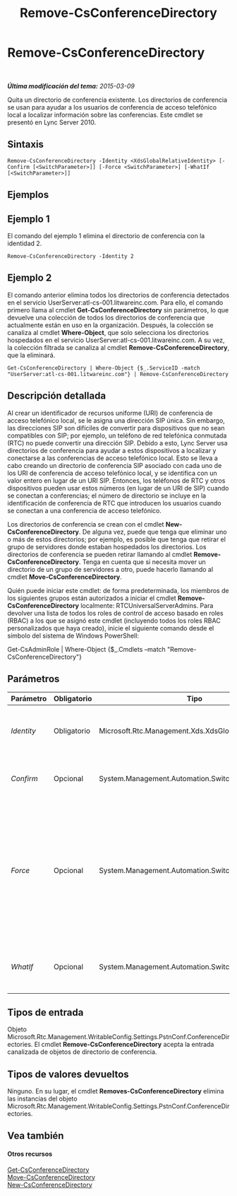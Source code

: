 ﻿---
title: Remove-CsConferenceDirectory
TOCTitle: Remove-CsConferenceDirectory
ms:assetid: c2c62a14-f3f3-472f-bf91-1fcea9e45425
ms:mtpsurl: https://technet.microsoft.com/es-es/library/Gg412961(v=OCS.15)
ms:contentKeyID: 48276592
ms.date: 01/07/2017
mtps_version: v=OCS.15
ms.translationtype: HT
---

# Remove-CsConferenceDirectory

 

_**Última modificación del tema:** 2015-03-09_

Quita un directorio de conferencia existente. Los directorios de conferencia se usan para ayudar a los usuarios de conferencia de acceso telefónico local a localizar información sobre las conferencias. Este cmdlet se presentó en Lync Server 2010.

## Sintaxis

    Remove-CsConferenceDirectory -Identity <XdsGlobalRelativeIdentity> [-Confirm [<SwitchParameter>]] [-Force <SwitchParameter>] [-WhatIf [<SwitchParameter>]]

## Ejemplos

## Ejemplo 1

El comando del ejemplo 1 elimina el directorio de conferencia con la identidad 2.

    Remove-CsConferenceDirectory -Identity 2

## Ejemplo 2

El comando anterior elimina todos los directorios de conferencia detectados en el servicio UserServer:atl-cs-001.litwareinc.com. Para ello, el comando primero llama al cmdlet **Get-CsConferenceDirectory** sin parámetros, lo que devuelve una colección de todos los directorios de conferencia que actualmente están en uso en la organización. Después, la colección se canaliza al cmdlet **Where-Object**, que solo selecciona los directorios hospedados en el servicio UserServer:atl-cs-001.litwareinc.com. A su vez, la colección filtrada se canaliza al cmdlet **Remove-CsConferenceDirectory**, que la eliminará.

    Get-CsConferenceDirectory | Where-Object {$_.ServiceID -match "UserServer:atl-cs-001.litwareinc.com"} | Remove-CsConferenceDirectory

## Descripción detallada

Al crear un identificador de recursos uniforme (URI) de conferencia de acceso telefónico local, se le asigna una dirección SIP única. Sin embargo, las direcciones SIP son difíciles de convertir para dispositivos que no sean compatibles con SIP; por ejemplo, un teléfono de red telefónica conmutada (RTC) no puede convertir una dirección SIP. Debido a esto, Lync Server usa directorios de conferencia para ayudar a estos dispositivos a localizar y conectarse a las conferencias de acceso telefónico local. Esto se lleva a cabo creando un directorio de conferencia SIP asociado con cada uno de los URI de conferencia de acceso telefónico local, y se identifica con un valor entero en lugar de un URI SIP. Entonces, los teléfonos de RTC y otros dispositivos pueden usar estos números (en lugar de un URI de SIP) cuando se conectan a conferencias; el número de directorio se incluye en la identificación de conferencia de RTC que introducen los usuarios cuando se conectan a una conferencia de acceso telefónico.

Los directorios de conferencia se crean con el cmdlet **New-CsConferenceDirectory**. De alguna vez, puede que tenga que eliminar uno o más de estos directorios; por ejemplo, es posible que tenga que retirar el grupo de servidores donde estaban hospedados los directorios. Los directorios de conferencia se pueden retirar llamando al cmdlet **Remove-CsConferenceDirectory**. Tenga en cuenta que si necesita mover un directorio de un grupo de servidores a otro, puede hacerlo llamando al cmdlet **Move-CsConferenceDirectory**.

Quién puede iniciar este cmdlet: de forma predeterminada, los miembros de los siguientes grupos están autorizados a iniciar el cmdlet **Remove-CsConferenceDirectory** localmente: RTCUniversalServerAdmins. Para devolver una lista de todos los roles de control de acceso basado en roles (RBAC) a los que se asignó este cmdlet (incluyendo todos los roles RBAC personalizados que haya creado), inicie el siguiente comando desde el símbolo del sistema de Windows PowerShell:

Get-CsAdminRole | Where-Object {$\_.Cmdlets –match "Remove-CsConferenceDirectory"}

## Parámetros


<table>
<colgroup>
<col style="width: 25%" />
<col style="width: 25%" />
<col style="width: 25%" />
<col style="width: 25%" />
</colgroup>
<thead>
<tr class="header">
<th>Parámetro</th>
<th>Obligatorio</th>
<th>Tipo</th>
<th>Descripción</th>
</tr>
</thead>
<tbody>
<tr class="odd">
<td><p><em>Identity</em></p></td>
<td><p>Obligatorio</p></td>
<td><p>Microsoft.Rtc.Management.Xds.XdsGlobalRelativeIdentity</p></td>
<td><p>Identidad numérica del directorio de conferencia que se va a quitar.</p></td>
</tr>
<tr class="even">
<td><p><em>Confirm</em></p></td>
<td><p>Opcional</p></td>
<td><p>System.Management.Automation.SwitchParameter</p></td>
<td><p>Se le pedirá confirmación antes de ejecutar el comando.</p></td>
</tr>
<tr class="odd">
<td><p><em>Force</em></p></td>
<td><p>Opcional</p></td>
<td><p>System.Management.Automation.SwitchParameter</p></td>
<td><p>Cuando está presente, quita el directorio de conferencia, aunque el grupo de servidores que hospeda el directorio no está disponible. De forma predeterminada, el cmdlet <strong>Remove-CsConferenceDirectory</strong> no quitará ningún directorio, si no se puede contactar con el grupo de servidores correspondiente.</p></td>
</tr>
<tr class="even">
<td><p><em>WhatIf</em></p></td>
<td><p>Opcional</p></td>
<td><p>System.Management.Automation.SwitchParameter</p></td>
<td><p>Describe qué sucedería si se ejecutara el comando sin ejecutarlo realmente.</p></td>
</tr>
</tbody>
</table>


## Tipos de entrada

Objeto Microsoft.Rtc.Management.WritableConfig.Settings.PstnConf.ConferenceDirectories. El cmdlet **Remove-CsConferenceDirectory** acepta la entrada canalizada de objetos de directorio de conferencia.

## Tipos de valores devueltos

Ninguno. En su lugar, el cmdlet **Removes-CsConferenceDirectory** elimina las instancias del objeto Microsoft.Rtc.Management.WritableConfig.Settings.PstnConf.ConferenceDirectories.

## Vea también

#### Otros recursos

[Get-CsConferenceDirectory](get-csconferencedirectory.md)  
[Move-CsConferenceDirectory](move-csconferencedirectory.md)  
[New-CsConferenceDirectory](new-csconferencedirectory.md)

